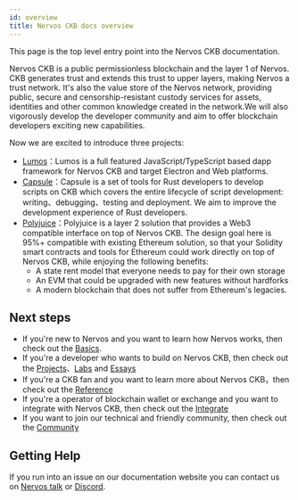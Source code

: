 ```yaml
---
id: overview
title: Nervos CKB docs overview
---
```

This page is the top level entry point into the Nervos CKB documentation.

Nervos CKB is a public permissionless blockchain and the layer 1 of Nervos. CKB generates trust and extends this trust to upper layers, making Nervos a trust network. It's also the value store of the Nervos network, providing public, secure and censorship-resistant custody services for assets, identities and other common knowledge created in the network.We will also vigorously develop the developer community  and aim to offer blockchain developers exciting new capabilities. 

Now we are excited to introduce three projects: 

* [Lumos](https://github.com/nervosnetwork/lumos)：Lumos is a full featured JavaScript/TypeScript based dapp framework for Nervos CKB and target Electron and Web platforms.
* [Capsule](https://github.com/nervosnetwork/capsule)：Capsule is a set of tools for Rust developers to develop scripts on CKB which covers the entire lifecycle of script development: writing、debugging、testing and deployment. We aim to improve the development experience of Rust developers.
* [Polyjuice](https://github.com/nervosnetwork/polyjuice)：Polyjuice is a layer 2 solution that provides a Web3 compatible interface on top of Nervos CKB. The design goal here is 95%+ compatible with existing Ethereum solution, so that your Solidity smart contracts and tools for Ethereum could work directly on top of Nervos CKB, while enjoying the following benefits:
    * A state rent model that everyone needs to pay for their own storage
    * An EVM that could be upgraded with new features without hardforks
    * A modern blockchain that does not suffer from Ethereum's legacies.

## Next steps

* If you're new to Nervos and you want to learn how Nervos works, then check out the [Basics](basics/doc3.md).
* If you're a developer who wants to build on Nervos CKB, then check out the [Projects](projects/intro.md)、[Labs](labs/intro.md) and [Essays](essays/intro.md)
* If you're a CKB fan and you want to learn more about Nervos CKB，then check out the [Reference](reference/intro.md)
* If you're a operator of blockchain wallet or exchange and  you want to integrate with Nervos CKB, then check out the [Integrate](integrate/intro.md)
* If you want to join our technical and friendly community,  then check out the [Community](community/intro.md)

## Getting Help

If you run into an issue on our documentation website you can contact us on [Nervos talk](https://talk.nervos.org/) or [Discord](https://discord.gg/uWGUUpw). 


